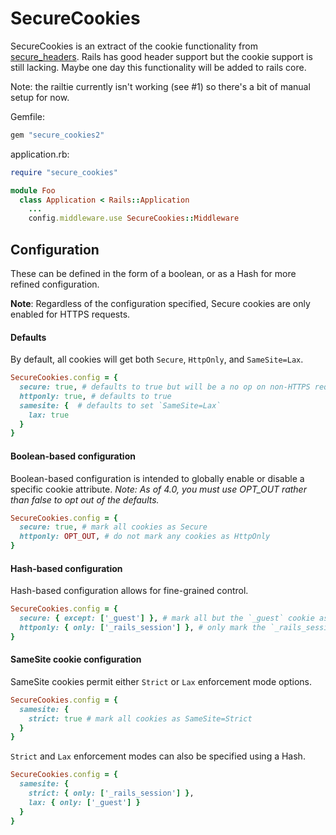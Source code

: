 # SecureCookies

SecureCookies is an extract of the cookie functionality from [secure_headers](https://github.com/twitter/secure_headers). Rails has good header support but the cookie support is still lacking. Maybe one day this functionality will be added to rails core.

Note: the railtie currently isn't working (see #1) so there's a bit of manual setup for now.

Gemfile:
```ruby
gem "secure_cookies2"
```

application.rb:
```ruby
require "secure_cookies"

module Foo
  class Application < Rails::Application
    ...
    config.middleware.use SecureCookies::Middleware
```

## Configuration

These can be defined in the form of a boolean, or as a Hash for more refined configuration.

__Note__: Regardless of the configuration specified, Secure cookies are only enabled for HTTPS requests.

#### Defaults

By default, all cookies will get both `Secure`, `HttpOnly`, and `SameSite=Lax`.

```ruby
SecureCookies.config = {
  secure: true, # defaults to true but will be a no op on non-HTTPS requests
  httponly: true, # defaults to true
  samesite: {  # defaults to set `SameSite=Lax`
    lax: true
  }
}
```

#### Boolean-based configuration

Boolean-based configuration is intended to globally enable or disable a specific cookie attribute. *Note: As of 4.0, you must use OPT_OUT rather than false to opt out of the defaults.*

```ruby
SecureCookies.config = {
  secure: true, # mark all cookies as Secure
  httponly: OPT_OUT, # do not mark any cookies as HttpOnly
}
```

#### Hash-based configuration

Hash-based configuration allows for fine-grained control.

```ruby
SecureCookies.config = {
  secure: { except: ['_guest'] }, # mark all but the `_guest` cookie as Secure
  httponly: { only: ['_rails_session'] }, # only mark the `_rails_session` cookie as HttpOnly
}
```

#### SameSite cookie configuration

SameSite cookies permit either `Strict` or `Lax` enforcement mode options.

```ruby
SecureCookies.config = {
  samesite: {
    strict: true # mark all cookies as SameSite=Strict
  }
}
```

`Strict` and `Lax` enforcement modes can also be specified using a Hash.

```ruby
SecureCookies.config = {
  samesite: {
    strict: { only: ['_rails_session'] },
    lax: { only: ['_guest'] }
  }
}
```
